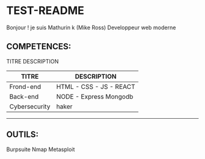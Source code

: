 # TEST-README

Bonjour ! je suis Mathurin k (Mike Ross) Developpeur web moderne

## COMPETENCES:
 TITRE 
 DESCRIPTION        

|TITRE | DESCRIPTION|  
|------|------------  
|Frond-end | HTML - CSS - JS - REACT|  
|Back-end  | NODE - Express  Mongodb|  
|Cybersecurity | haker|  
-----------------------  

## OUTILS: 

  Burpsuite  Nmap  Metasploit
